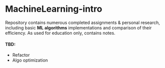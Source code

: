 # MachineLearning-intro
Repository contains numerous completed assignments &amp; personal research, including basic **ML algorithms** implementations and comparison of their efficiency.
As used for education only, contains notes.

#### TBD:
* Refactor
* Algo optimization
